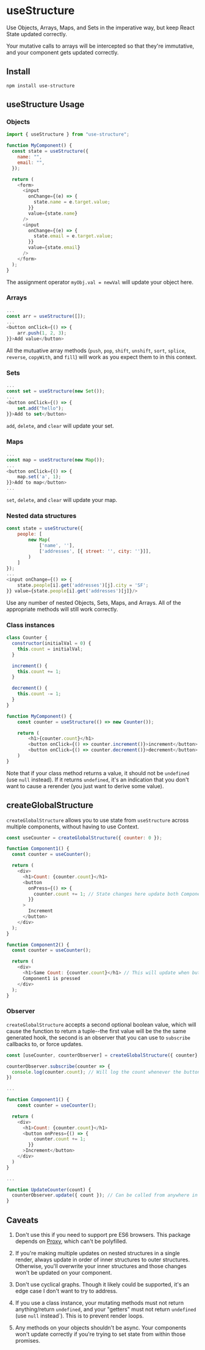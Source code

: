 # useStructure

Use Objects, Arrays, Maps, and Sets in the imperative way, but keep React State updated correctly.

Your mutative calls to arrays will be intercepted so that they're immutative, and your component gets updated correctly.

## Install

`npm install use-structure`

## useStructure Usage

### Objects

```javascript
import { useStructure } from "use-structure";

function MyComponent() {
  const state = useStructure({
    name: "",
    email: "",
  });

  return (
    <form>
      <input
        onChange={(e) => {
          state.name = e.target.value;
        }}
        value={state.name}
      />
      <input
        onChange={(e) => {
          state.email = e.target.value;
        }}
        value={state.email}
      />
    </form>
  );
}
```

The assignment operator `myObj.val = newVal` will update your object here.

### Arrays

```javascript
...
const arr = useStructure([]);
...
<button onClick={() => {
    arr.push(1, 2, 3);
}}>Add value</button>
```

All the mutuative array methods (`push`, `pop`, `shift`, `unshift`, `sort`, `splice`, `reverse`, `copyWith`, and `fill`) will work as you expect them to in this context.

### Sets

```javascript
...
const set = useStructure(new Set());
...
<button onClick={() => {
    set.add("hello");
}}>Add to set</button>
```

`add`, `delete`, and `clear` will update your set.

### Maps

```javascript
...
const map = useStructure(new Map());
...
<button onClick={() => {
    map.set('a', 1);
}}>Add to map</button>
...
```

`set`, `delete`, and `clear` will update your map.

### Nested data structures

```javascript
const state = useStructure({
    people: [
        new Map(
            ['name', ''],
            ['addresses', [{ street: '', city: ''}]],
        )
    ]
});
...
<input onChange={() => {
    state.people[i].get('addresses')[j].city = 'SF';
}} value={state.people[i].get('addresses')[j]}/>
```

Use any number of nested Objects, Sets, Maps, and Arrays. All of the appropriate methods will still work correctly.

### Class instances

```javascript
class Counter {
  constructor(initialVal = 0) {
    this.count = initialVal;
  }

  increment() {
    this.count += 1;
  }

  decrement() {
    this.count -= 1;
  }
}

function MyComponent() {
    const counter = useStructure(() => new Counter());

    return (
        <h1>{counter.count}</h1>
        <button onClick={() => counter.increment()}>increment</button>
        <button onClick={() => counter.decrement()}>decrement</button>
    )
}
```

Note that if your class method returns a value, it should not be `undefined` (use `null` instead). If it returns `undefined`, it's an indication that you don't want to cause a rerender (you just want to derive some value).

## createGlobalStructure

`createGlobalStructure` allows you to use state from `useStructure` across multiple components, without having to use Context.

```javascript
const useCounter = createGlobalStructure({ counter: 0 });

function Component1() {
  const counter = useCounter();

  return (
    <div>
      <h1>Count: {counter.count}</h1>
      <button
        onPress={() => {
          counter.count += 1; // State changes here update both Component1 and Component2
        }}
      >
        Increment
      </button>
    </div>
  );
}

function Component2() {
  const counter = useCounter();

  return (
    <div>
      <h1>Same Count: {counter.count}</h1> // This will update when button on
      Component1 is pressed
    </div>
  );
}
```

### Observer

`createGlobalStructure` accepts a second optional boolean value, which will cause the function to return a tuple--the first value will be the the same generated hook, the second is an observer that you can use to `subscribe` callbacks to, or force updates.

```javascript
const [useCounter, counterObserver] = createGlobalStructure({ counter}, true);

counterObserver.subscribe(counter => {
  console.log(counter.count); // Will log the count whenever the button on Component1 is pressed
})

...

function Component1() {
    const counter = useCounter();

  return (
    <div>
      <h1>Count: {counter.count}</h1>
      <button onPress={() => {
          counter.count += 1;
        }}
      >Increment</button>
    </div>
  )
}

...

function UpdateCounter(count) {
  counterObserver.update({ count }); // Can be called from anywhere in the app and components using `useCounter` will update.
}

```

## Caveats

1. Don't use this if you need to support pre ES6 browsers. This package depends on [Proxy](https://developer.mozilla.org/en-US/docs/Web/JavaScript/Reference/Global_Objects/Proxy), which can't be polyfilled.

2. If you're making multiple updates on nested structures in a single render, always update in order of inner structures to outer structures. Otherwise, you'll overwrite your inner structures and those changes won't be updated on your component.

3. Don't use cyclical graphs. Though it likely could be supported, it's an edge case I don't want to try to address.

4. If you use a class instance, your mutating methods must not return anything/return `undefined`, and your "getters" must not return `undefined` (use `null` instead`). This is to prevent render loops.

5. Any methods on your objects shouldn't be async. Your components won't update correctly if you're trying to set state from within those promises.

